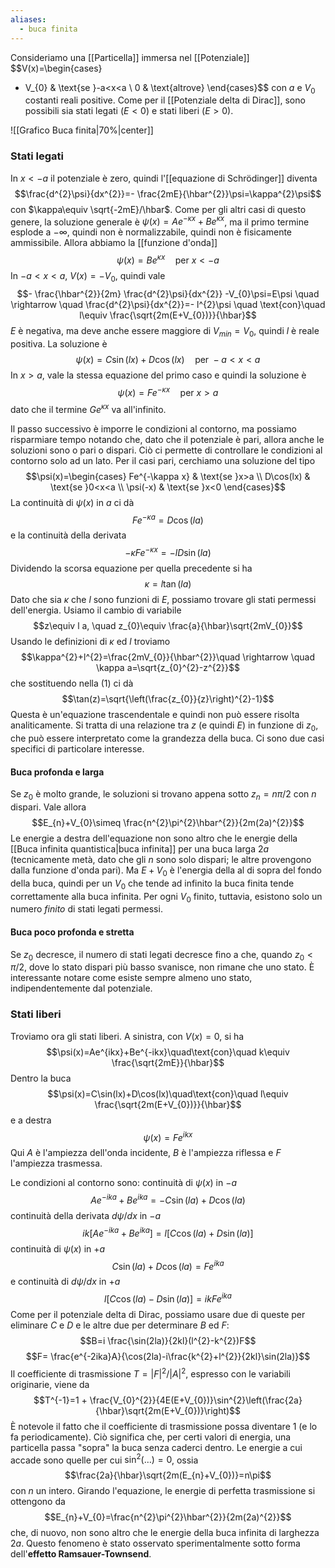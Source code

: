 ```yaml
---
aliases:
  - buca finita
---
```

Consideriamo una [[Particella]] immersa nel [[Potenziale]]
$$V(x)=\begin{cases}
- V_{0} & \text{se }-a<x<a \\
0 & \text{altrove}
\end{cases}$$
con $a$ e $V_{0}$ costanti reali positive. Come per il [[Potenziale delta di Dirac]], sono possibili sia stati legati ($E<0$) e stati liberi ($E>0$).

![[Grafico Buca finita|70%|center]]
### Stati legati
In $x<-a$ il potenziale è zero, quindi l'[[equazione di Schrödinger]] diventa
$$\frac{d^{2}\psi}{dx^{2}}=- \frac{2mE}{\hbar^{2}}\psi=\kappa^{2}\psi$$
con $\kappa\equiv \sqrt{-2mE}/\hbar$. Come per gli altri casi di questo genere, la soluzione generale è $\psi(x)=Ae^{-\kappa x}+Be^{\kappa x}$, ma il primo termine esplode a $-\infty$, quindi non è normalizzabile, quindi non è fisicamente ammissibile. Allora abbiamo la [[funzione d'onda]]
$$\psi(x)=Be^{\kappa x}\quad \text{per }x<-a$$
In $-a<x<a$, $V(x)=-V_{0}$, quindi vale
$$- \frac{\hbar^{2}}{2m} \frac{d^{2}\psi}{dx^{2}} -V_{0}\psi=E\psi \quad \rightarrow \quad \frac{d^{2}\psi}{dx^{2}}=- l^{2}\psi \quad \text{con}\quad l\equiv \frac{\sqrt{2m(E+V_{0})}}{\hbar}$$
$E$ è negativa, ma deve anche essere maggiore di $V_{min}=V_{0}$, quindi $l$ è reale positiva. La soluzione è
$$\psi(x)=C\sin(lx)+D\cos(lx) \quad \text{per }-a<x<a$$
In $x>a$, vale la stessa equazione del primo caso e quindi la soluzione è
$$\psi(x)=Fe^{-\kappa x}\quad \text{per }x>a$$
dato che il termine $Ge^{\kappa x}$ va all'infinito.

Il passo successivo è imporre le condizioni al contorno, ma possiamo risparmiare tempo notando che, dato che il potenziale è pari, allora anche le soluzioni sono o pari o dispari. Ciò ci permette di controllare le condizioni al contorno solo ad un lato. Per il casi pari, cerchiamo una soluzione del tipo
$$\psi(x)=\begin{cases}
Fe^{-\kappa x} & \text{se }x>a \\
D\cos(lx) & \text{se }0<x<a \\
\psi(-x) & \text{se }x<0
\end{cases}$$
La continuità di $\psi(x)$ in $a$ ci dà
$$Fe^{-\kappa a}=D\cos(la)$$
e la continuità della derivata
$$-\kappa Fe^{-\kappa x}=-lD\sin(la)$$
Dividendo la scorsa equazione per quella precedente si ha
$$\kappa=l\tan(la)\tag{1}$$
Dato che sia $\kappa$ che $l$ sono funzioni di $E$, possiamo trovare gli stati permessi dell'energia. Usiamo il cambio di variabile
$$z\equiv l a, \quad z_{0}\equiv \frac{a}{\hbar}\sqrt{2mV_{0}}$$
Usando le definizioni di $\kappa$ ed $l$ troviamo
$$\kappa^{2}+l^{2}=\frac{2mV_{0}}{\hbar^{2}}\quad \rightarrow \quad \kappa a=\sqrt{z_{0}^{2}-z^{2}}$$
che sostituendo nella $(1)$ ci dà
$$\tan(z)=\sqrt{\left(\frac{z_{0}}{z}\right)^{2}-1}$$
Questa è un'equazione trascendentale e quindi non può essere risolta analiticamente. Si tratta di una relazione tra $z$ (e quindi $E$) in funzione di $z_{0}$, che può essere interpretato come la grandezza della buca. Ci sono due casi specifici di particolare interesse.
#### Buca profonda e larga
Se $z_{0}$ è molto grande, le soluzioni si trovano appena sotto $z_{n}=n\pi/2$ con $n$ dispari. Vale allora
$$E_{n}+V_{0}\simeq \frac{n^{2}\pi^{2}\hbar^{2}}{2m(2a)^{2}}$$
Le energie a destra dell'equazione non sono altro che le energie della [[Buca infinita quantistica|buca infinita]] per una buca larga $2a$ (tecnicamente metà, dato che gli $n$ sono solo dispari; le altre provengono dalla funzione d'onda pari). Ma $E+V_{0}$ è l'energia della al di sopra del fondo della buca, quindi per un $V_{0}$ che tende ad infinito la buca finita tende correttamente alla buca infinita. Per ogni $V_{0}$ finito, tuttavia, esistono solo un numero *finito* di stati legati permessi.
#### Buca poco profonda e stretta
Se $z_{0}$ decresce, il numero di stati legati decresce fino a che, quando $z_{0}<\pi/2$, dove lo stato dispari più basso svanisce, non rimane che uno stato. È interessante notare come esiste sempre almeno uno stato, indipendentemente dal potenziale.
### Stati liberi
Troviamo ora gli stati liberi. A sinistra, con $V(x)=0$, si ha
$$\psi(x)=Ae^{ikx}+Be^{-ikx}\quad\text{con}\quad k\equiv \frac{\sqrt{2mE}}{\hbar}$$
Dentro la buca
$$\psi(x)=C\sin(lx)+D\cos(lx)\quad\text{con}\quad l\equiv \frac{\sqrt{2m(E+V_{0})}}{\hbar}$$
e a destra
$$\psi(x)=Fe^{ikx}$$
Qui $A$ è l'ampiezza dell'onda incidente, $B$ è l'ampiezza riflessa e $F$ l'ampiezza trasmessa.

Le condizioni al contorno sono: continuità di $\psi(x)$ in $-a$
$$Ae^{-ika}+Be^{ika}=-C\sin(la)+D\cos(la)$$
continuità della derivata $d\psi/dx$ in $-a$
$$ik[Ae^{-ika}+Be^{ika}]=l[C\cos(la)+D\sin(la)]$$
continuità di $\psi(x)$ in $+a$
$$C\sin(la)+D\cos(la)=Fe^{ika}$$
e continuità di $d\psi/dx$ in $+a$
$$l[C\cos(la)-D\sin(la)]=ikFe^{ika}$$
Come per il potenziale delta di Dirac, possiamo usare due di queste per eliminare $C$ e $D$ e le altre due per determinare $B$ ed $F$:
$$B=i \frac{\sin(2la)}{2kl}(l^{2}-k^{2})F$$
$$F= \frac{e^{-2ika}A}{\cos(2la)-i\frac{k^{2}+l^{2}}{2kl}\sin(2la)}$$
Il coefficiente di trasmissione $T=|F|^{2}/|A|^{2}$, espresso con le variabili originarie, viene da
$$T^{-1}=1 + \frac{V_{0}^{2}}{4E(E+V_{0})}\sin^{2}\left(\frac{2a}{\hbar}\sqrt{2m(E+V_{0})}\right)$$
È notevole il fatto che il coefficiente di trasmissione possa diventare 1 (e lo fa periodicamente). Ciò significa che, per certi valori di energia, una particella passa "sopra" la buca senza caderci dentro. Le energie a cui accade sono quelle per cui $\sin^{2}(\ldots)=0$, ossia
$$\frac{2a}{\hbar}\sqrt{2m(E_{n}+V_{0})}=n\pi$$
con $n$ un intero. Girando l'equazione, le energie di perfetta trasmissione si ottengono da
$$E_{n}+V_{0}=\frac{n^{2}\pi^{2}\hbar^{2}}{2m(2a)^{2}}$$
che, di nuovo, non sono altro che le energie della buca infinita di larghezza $2a$. Questo fenomeno è stato osservato sperimentalmente sotto forma dell'**effetto Ramsauer-Townsend**.